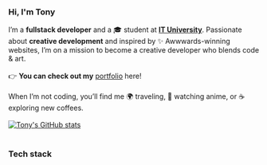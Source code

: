 ### Hi, I'm Tony

I’m a **fullstack developer** and a 🎓 student at [**IT University**](https://ituniversity.mg/). Passionate about **creative development** and inspired by ✨ Awwwards-winning websites, I’m on a mission to become a creative developer who blends code & art.<br /><br />
👉 **You can check out my** [portfolio](https://tonyandrianjaka.vercel.app/) here!<br /><br />
When I’m not coding, you’ll find me 🌍 traveling, 🍜 watching anime, or ☕️ exploring new coffees.<br /><br />
[![Tony's GitHub stats](https://github-readme-stats.vercel.app/api?username=Andrianjaka-Tony&theme=date_night)](https://github.com/Andrianjaka-Tony/github-readme-stats)<br /><br />

### Tech stack

